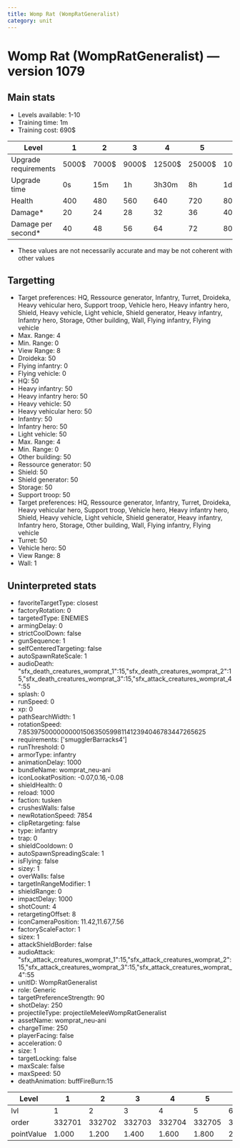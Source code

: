```yaml
---
title: Womp Rat (WompRatGeneralist)
category: unit
---
```


# Womp Rat (WompRatGeneralist) — version 1079

## Main stats

  * Levels available: 1-10
  * Training time: 1m
  * Training cost: 690$

|Level               |1    |2    |3    |4     |5     |6      |7      |8      |9       |10      |
|--------------------|-----|-----|-----|------|------|-------|-------|-------|--------|--------|
|Upgrade requirements|5000$|7000$|9000$|12500$|25000$|100000$|160000$|320000$|1000000$|1750000$|
|Upgrade time        |0s   |15m  |1h   |3h30m |8h    |1d     |2d     |3d12h  |5d      |1w1d    |
|Health              |400  |480  |560  |640   |720   |800    |880    |960    |1040    |1200    |
|Damage*             |20   |24   |28   |32    |36    |40     |44     |48     |52      |60      |
|Damage per second*  |40   |48   |56   |64    |72    |80     |88     |96     |104     |120     |

* These values are not necessarily accurate and may be not coherent with other values

## Targetting

  * Target preferences: HQ, Ressource generator, Infantry, Turret, Droideka, Heavy vehicular hero, Support troop, Vehicle hero, Heavy infantry hero, Shield, Heavy vehicle, Light vehicle, Shield generator, Heavy infantry, Infantry hero, Storage, Other building, Wall, Flying infantry, Flying vehicle
  * Max. Range: 4
  * Min. Range: 0
  * View Range: 8
  * Droideka: 50
  * Flying infantry: 0
  * Flying vehicle: 0
  * HQ: 50
  * Heavy infantry: 50
  * Heavy infantry hero: 50
  * Heavy vehicle: 50
  * Heavy vehicular hero: 50
  * Infantry: 50
  * Infantry hero: 50
  * Light vehicle: 50
  * Max. Range: 4
  * Min. Range: 0
  * Other building: 50
  * Ressource generator: 50
  * Shield: 50
  * Shield generator: 50
  * Storage: 50
  * Support troop: 50
  * Target preferences: HQ, Ressource generator, Infantry, Turret, Droideka, Heavy vehicular hero, Support troop, Vehicle hero, Heavy infantry hero, Shield, Heavy vehicle, Light vehicle, Shield generator, Heavy infantry, Infantry hero, Storage, Other building, Wall, Flying infantry, Flying vehicle
  * Turret: 50
  * Vehicle hero: 50
  * View Range: 8
  * Wall: 1

## Uninterpreted stats

  * favoriteTargetType: closest
  * factoryRotation: 0
  * targetedType: ENEMIES
  * armingDelay: 0
  * strictCoolDown: false
  * gunSequence: 1
  * selfCenteredTargeting: false
  * autoSpawnRateScale: 1
  * audioDeath: "sfx_death_creatures_womprat_1":15,"sfx_death_creatures_womprat_2":15,"sfx_death_creatures_womprat_3":15,"sfx_attack_creatures_womprat_4":55
  * splash: 0
  * runSpeed: 0
  * xp: 0
  * pathSearchWidth: 1
  * rotationSpeed: 7.8539750000000001506350599811412394046783447265625
  * requirements: ['smugglerBarracks4']
  * runThreshold: 0
  * armorType: infantry
  * animationDelay: 1000
  * bundleName: womprat_neu-ani
  * iconLookatPosition: -0.07,0.16,-0.08
  * shieldHealth: 0
  * reload: 1000
  * faction: tusken
  * crushesWalls: false
  * newRotationSpeed: 7854
  * clipRetargeting: false
  * type: infantry
  * trap: 0
  * shieldCooldown: 0
  * autoSpawnSpreadingScale: 1
  * isFlying: false
  * sizey: 1
  * overWalls: false
  * targetInRangeModifier: 1
  * shieldRange: 0
  * impactDelay: 1000
  * shotCount: 4
  * retargetingOffset: 8
  * iconCameraPosition: 11.42,11.67,7.56
  * factoryScaleFactor: 1
  * sizex: 1
  * attackShieldBorder: false
  * audioAttack: "sfx_attack_creatures_womprat_1":15,"sfx_attack_creatures_womprat_2":15,"sfx_attack_creatures_womprat_3":15,"sfx_attack_creatures_womprat_4":55
  * unitID: WompRatGeneralist
  * role: Generic
  * targetPreferenceStrength: 90
  * shotDelay: 250
  * projectileType: projectileMeleeWompRatGeneralist
  * assetName: womprat_neu-ani
  * chargeTime: 250
  * playerFacing: false
  * acceleration: 0
  * size: 1
  * targetLocking: false
  * maxScale: false
  * maxSpeed: 50
  * deathAnimation: buffFireBurn:15

|Level     |1     |2     |3     |4     |5     |6     |7     |8     |9     |10    |
|----------|------|------|------|------|------|------|------|------|------|------|
|lvl       |1     |2     |3     |4     |5     |6     |7     |8     |9     |10    |
|order     |332701|332702|332703|332704|332705|332706|332707|332708|332709|332710|
|pointValue|1.000 |1.200 |1.400 |1.600 |1.800 |2.000 |2.200 |2.400 |2.600 |3.000 |

